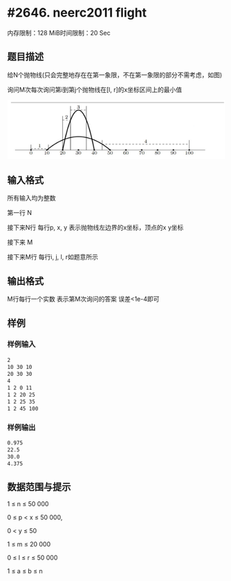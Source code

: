 # #2646. neerc2011 flight

内存限制：128 MiB时间限制：20 Sec

## 题目描述

给N个抛物线(只会完整地存在在第一象限，不在第一象限的部分不需考虑，如图)

询问M次每次询问第i到第j个抛物线在[l, r]的x坐标区间上的最小值

![](upload/201203/1(12).jpg)

## 输入格式

所有输入均为整数

第一行 N

接下来N行 每行p, x, y 表示抛物线左边界的x坐标，顶点的x y坐标

接下来 M

接下来M行 每行i, j, l, r如题意所示

## 输出格式

M行每行一个实数 表示第M次询问的答案 误差<1e-4即可

## 样例

### 样例输入

    
    2
    10 30 10
    20 30 30
    4
    1 2 0 11
    1 2 20 25
    1 2 25 35
    1 2 45 100
     
     
    
    

### 样例输出

    
     
    0.975
    22.5
    30.0
    4.375
     
    

## 数据范围与提示

1 &le; n &le; 50 000

0 &le; p < x &le; 50 000,

0 < y &le; 50

1 &le; m &le; 20 000

0 &le; l &le; r &le; 50 000

1 &le; a &le; b &le; n
